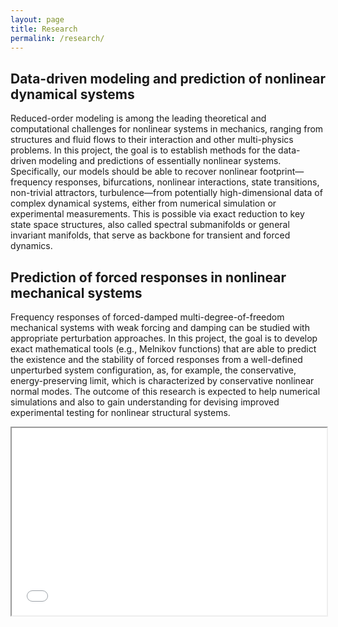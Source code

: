 ```yaml
---
layout: page
title: Research
permalink: /research/
---
```


## Data-driven modeling and prediction of nonlinear dynamical systems

Reduced-order modeling is among the leading theoretical and computational challenges for nonlinear systems in mechanics, ranging from structures and fluid flows to their interaction and other multi-physics problems. In this project, the goal is to establish methods for the data-driven modeling and predictions of essentially nonlinear systems. Specifically, our models should be able to recover nonlinear footprint—frequency responses, bifurcations, nonlinear interactions, state transitions, non-trivial attractors, turbulence—from potentially high-dimensional data of complex dynamical systems, either from numerical simulation or experimental measurements. This is possible via exact reduction to key state space structures, also called spectral submanifolds or general invariant manifolds, that serve as backbone for transient and forced dynamics.

## Prediction of forced responses in nonlinear mechanical systems

Frequency responses of forced-damped multi-degree-of-freedom mechanical systems with weak forcing and damping can be studied with appropriate perturbation approaches. In this project, the goal is to develop exact mathematical tools (e.g., Melnikov functions) that are able to predict the existence and the stability of forced responses from a well-defined unperturbed system configuration, as, for example, the conservative, energy-preserving limit, which is characterized by conservative nonlinear normal modes. The outcome of this research is expected to help numerical simulations and also to gain understanding for devising improved experimental testing for nonlinear structural systems.

<iframe
  src="assets/images/radar_plot.html"
  style="width:100%; height:300px;"
></iframe>
